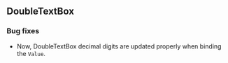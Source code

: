 ## DoubleTextBox

### Bug fixes

* Now, DoubleTextBox decimal digits are updated properly when binding the `Value`.
